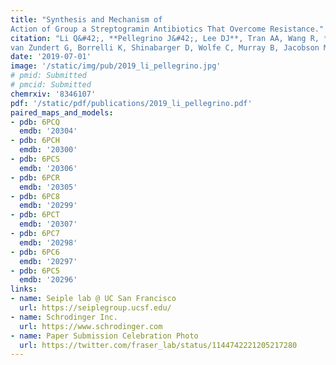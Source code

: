 ```yaml
---
title: "Synthesis and Mechanism of
Action of Group a Streptogramin Antibiotics That Overcome Resistance."
citation: "Li Q&#42;, **Pellegrino J&#42;, Lee DJ**, Tran AA, Wang R, **Park JE**, Ji K, Chow D, Zhang N, Brilot AF, **Biel JT**,
van Zundert G, Borrelli K, Shinabarger D, Wolfe C, Murray B, Jacobson MP, **Fraser JS**, Seiple IB.  *Submitted - Preprint on ChemRxiv*. 2019."
date: '2019-07-01'
image: '/static/img/pub/2019_li_pellegrino.jpg'
# pmid: Submitted
# pmcid: Submitted
chemrxiv: '8346107'
pdf: '/static/pdf/publications/2019_li_pellegrino.pdf'
paired_maps_and_models:
- pdb: 6PCQ
  emdb: '20304'
- pdb: 6PCH
  emdb: '20300'
- pdb: 6PCS
  emdb: '20306'
- pdb: 6PCR
  emdb: '20305'
- pdb: 6PC8
  emdb: '20299'
- pdb: 6PCT
  emdb: '20307'
- pdb: 6PC7
  emdb: '20298'
- pdb: 6PC6
  emdb: '20297'
- pdb: 6PC5
  emdb: '20296'
links:
- name: Seiple lab @ UC San Francisco
  url: https://seiplegroup.ucsf.edu/
- name: Schrodinger Inc.
  url: https://www.schrodinger.com
- name: Paper Submission Celebration Photo
  url: https://twitter.com/fraser_lab/status/1144742221205217280
---
```

